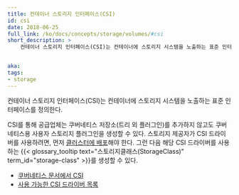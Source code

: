 ```yaml
---
title: 컨테이너 스토리지 인터페이스(CSI)
id: csi
date: 2018-06-25
full_link: /ko/docs/concepts/storage/volumes/#csi
short_description: >
    컨테이너 스토리지 인터페이스(CSI)는 컨테이너에 스토리지 시스템을 노출하는 표준 인터페이스를 정의한다.


aka: 
tags:
- storage 
---
```

 컨테이너 스토리지 인터페이스(CSI)는 컨테이너에 스토리지 시스템을 노출하는 표준 인터페이스를 정의한다.


<!--more--> 
CSI를 통해 공급업체는 쿠버네티스 저장소(트리 외 플러그인)를 추가하지 않고도 쿠버네티스용 사용자 스토리지 플러그인을 생성할 수 있다. 스토리지 제공자가 CSI 드라이버를 사용하려면, 먼저 [클러스터에 배포](https://kubernetes-csi.github.io/docs/deploying.html)해야 한다. 그런 다음 해당 CSI 드라이버를 사용하는 {{< glossary_tooltip text="스토리지클래스(StorageClass)" term_id="storage-class" >}}를 생성할 수 있다.

* [쿠버네티스 문서에서 CSI](/ko/docs/concepts/storage/volumes/#csi)
* [사용 가능한 CSI 드라이버 목록](https://kubernetes-csi.github.io/docs/drivers.html)
